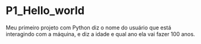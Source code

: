 # P1_Hello_world
Meu primeiro projeto com Python diz o nome do usuário que está interagindo com a máquina, e diz a idade e qual ano ela vai fazer 100 anos.
